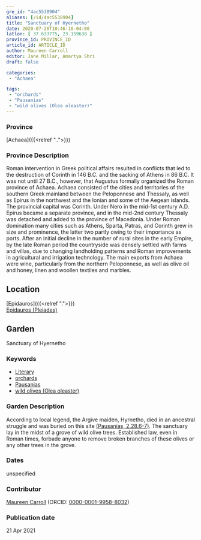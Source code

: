 ```yaml
---
gre_id: "4ac5538904"
aliases: [/id/4ac5538904]
title: "Sanctuary of Hyernetho"
date: 2020-07-26T10:46:10-04:00
latlon: [ 37.633775, 23.159638 ]
province_id: PROVINCE_ID
article_id: ARTICLE_ID
author: Maureen Carroll
editor: Jane Millar, Amartya Shri
draft: false

categories:
 - "Achaea"

tags:
 - "orchards"
 - "Pausanias"
 - "wild olives (Olea oleaster)"
---
```


### Province

[Achaea]({{<relref "..">}})

### Province Description

Roman intervention in Greek political affairs resulted in conflicts that led to the destruction of Corinth in 146 B.C. and the sacking of Athens in 86 B.C. It was not until 27 B.C., however, that Augustus formally organized the Roman province of Achaea. Achaea consisted of the cities and territories of the southern Greek mainland between the Peloponnese and Thessaly, as well as Epirus in the northwest and the Ionian and some of the Aegean islands.
The provincial capital was Corinth. Under Nero in the mid-1st century A.D. Epirus became a separate province, and in the mid-2nd century Thessaly was detached and added to the province of Macedonia. Under Roman domination many cities such as Athens, Sparta, Patras, and Corinth grew in size and prominence, the latter two partly owing to their importance as ports.  After an initial decline in the number of rural sites in the early Empire, by the late Roman period the countryside was densely settled with farms and villas, due to changing landholding patterns and Roman improvements in agricultural and irrigation technology. The main exports from Achaea were wine, particularly from the northern Peloponnese, as well as olive oil and honey, linen and woollen textiles and marbles.

## Location

[Epidauros]({{<relref ".">}}) \
[Epidauros (Pleiades)](https://pleiades.stoa.org/places/570228)

<!--### Location Description

## Sublocation

### Sublocation Description-->

## Garden

Sanctuary of Hyernetho

### Keywords

- [Literary](#)
- [orchards](http://vocab.getty.edu/page/aat/300008890)
- [Pausanias](https://catalog.perseus.org/catalog/urn:cite:perseus:author.1054)
- [wild olives (Olea oleaster)](http://powo.science.kew.org/taxon/610760-1)

### Garden Description

According to local legend, the Argive maiden, Hyrnetho, died in an ancestral struggle and was buried on this site [(Pausanias, 2.28.6-7)](http://data.perseus.org/citations/urn:cts:greekLit:tlg0525.tlg001.perseus-eng1:2.28).  The sanctuary lay in the midst of a grove of wild olive trees.  Established law, even in Roman times, forbade anyone to remove broken branches of these olives or any other trees in the grove.

<!--### Maps

### Plans

### Images

-->

### Dates
unspecified

<!-- ### Bibliography

#### Periodo ID

#### Pleiades ID -->

<!-- N.B. This should be as specific as it can be, i.e., to the garden, sublocation, location, or province. -->

<!-- [PLEIADES_ID](https://pleiades.stoa.org/places/PLEIADES_ID) -->

<!--#### TGN ID-->
<!-- N.B. This should be as specific as it can be, i.e., to the garden, sublocation, location, or province. -->

<!-- [TGN_ID](http://vocab.getty.edu/page/tgn/TGN_ID) -->

### Contributor

[Maureen Carroll](link) (ORCID: [0000-0001-9958-8032](https://orcid.org/0000-0001-9958-8032))

### Publication date


21 Apr 2021

<!--### Related articles-->

<!-- Links to other related articles. Leave blank for now -->
